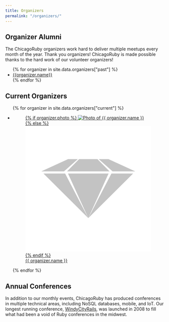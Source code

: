```yaml
---
title: Organizers
permalink: "/organizers/"
---
```


<section class="section-about section-about-history">
<h1>Organizer Alumni</h1>
<p>The ChicagoRuby organizers work hard to deliver multiple meetups every month of the year. Thank you organizers! ChicagoRuby is made possible thanks to the hard work of our volunteer organizers!</p>
  <ul>
    {% for organizer in site.data.organizers["past"] %}
    <li><a href="{{organizer.link}}">{{organizer.name}}</a></li>
    {% endfor %}
  </ul>
</section>

<section class="section-organizers">
  <h1>Current Organizers</h1>

  <ul>
    {% for organizer in site.data.organizers["current"] %}
    <li>
      <a href="{{ organizer.link }}">
        <figure>
          {% if organizer.photo %}
            <img src="/assets/organizers/{{ organizer.photo }}" alt="Photo of {{ organizer.name }}">
          {% else %}
            <img src="/assets/organizers/na.jpg" alt="Photo unavailable">
          {% endif %}
          <figcaption>{{ organizer.name }}</figcaption>
        </figure>
      </a>
    </li>
    {% endfor %}
  </ul>
</section>

<section class="section-about-conferences">
  <h1>Annual Conferences</h1>

  <p>In addition to our monthly events, ChicagoRuby has produced conferences in multiple technical areas, including NoSQL databases, mobile, and IoT. Our longest running conference, <a href="https://windycityrails.com">WindyCityRails</a>, was launched in 2008 to fill what had been a void of Ruby conferences in the midwest.</p>
</section>
